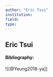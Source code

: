 ```yaml
---
author: "Eric Tsui"
institution:
field:
type:
---
```


## Eric Tsui
#### Bibliography:

![[@Yeung2018-ya]]